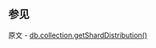 ## 参见

原文 - [db.collection.getShardDistribution()]( https://docs.mongodb.com/manual/reference/method/db.collection.getShardDistribution/ )


